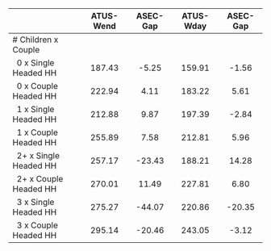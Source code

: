
|                      |    ATUS-Wend |     ASEC-Gap |    ATUS-Wday |     ASEC-Gap |
| -------------------- | :----------: | :----------: | :----------: | :----------: |
| # Children x Couple  |              |              |              |              |
| &nbsp;&nbsp;0 x Single Headed HH |       187.43 |        -5.25 |       159.91 |        -1.56 |
| &nbsp;&nbsp;0 x Couple Headed HH |       222.94 |         4.11 |       183.22 |         5.61 |
| &nbsp;&nbsp;1 x Single Headed HH |       212.88 |         9.87 |       197.39 |        -2.84 |
| &nbsp;&nbsp;1 x Couple Headed HH |       255.89 |         7.58 |       212.81 |         5.96 |
| &nbsp;&nbsp;2+ x Single Headed HH |       257.17 |       -23.43 |       188.21 |        14.28 |
| &nbsp;&nbsp;2+ x Couple Headed HH |       270.01 |        11.49 |       227.81 |         6.80 |
| &nbsp;&nbsp;3 x Single Headed HH |       275.27 |       -44.07 |       220.86 |       -20.35 |
| &nbsp;&nbsp;3 x Couple Headed HH |       295.14 |       -20.46 |       243.05 |        -3.12 |

